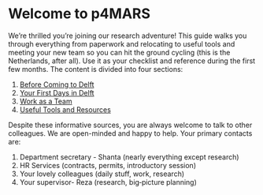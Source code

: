 # Welcome to p4MARS
We’re thrilled you’re joining our research adventure! 
This guide walks you through everything from paperwork and relocating to useful tools and meeting your new team so you can hit the ground cycling (this is the Netherlands, after all). 
Use it as your checklist and reference during the first few months. The content is divided into four sections:
1. [Before Coming to Delft](Before_Coming)
2. [Your First Days in Delft](First_Days)
3. [Work as a Team](Teamwork)
4. [Useful Tools and Resources](Tools_and_Resources)
 

Despite these informative sources, you are always welcome to talk to other colleagues. We are open-minded and happy to help. Your primary contacts are:
1. Department secretary - Shanta (nearly everything except research)
2. HR Services (contracts, permits, introductory session)
3. Your lovely colleagues (daily stuff, work, research)
4. Your supervisor- Reza (research,  big‑picture planning)

